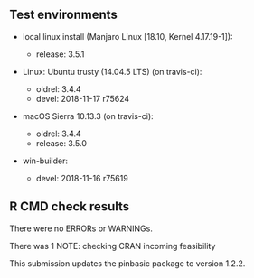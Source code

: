 ## Test environments

  * local linux install (Manjaro Linux [18.10, Kernel 4.17.19-1]): 
      - release: 3.5.1
      
  * Linux: Ubuntu trusty (14.04.5 LTS) (on travis-ci): 
      - oldrel: 3.4.4
      - devel: 2018-11-17 r75624
      
  * macOS Sierra 10.13.3 (on travis-ci): 
      - oldrel: 3.4.4 
      - release: 3.5.0
      
  * win-builder:
      - devel: 2018-11-16 r75619

## R CMD check results
There were no ERRORs or WARNINGs. 

There was 1 NOTE: checking CRAN incoming feasibility

This submission updates the pinbasic package to version 1.2.2.
